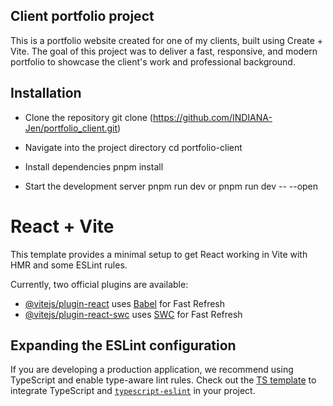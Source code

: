 ## Client portfolio project 

This is a portfolio website created for one of my clients, built using Create + Vite. The goal of this project was to deliver a fast, responsive, and modern portfolio to showcase the client's work and professional background.

## Installation 

- Clone the repository
git clone (https://github.com/INDIANA-Jen/portfolio_client.git)

- Navigate into the project directory
cd portfolio-client

- Install dependencies
pnpm install

- Start the development server
pnpm run dev or pnpm run dev -- --open








# React + Vite

This template provides a minimal setup to get React working in Vite with HMR and some ESLint rules.

Currently, two official plugins are available:

- [@vitejs/plugin-react](https://github.com/vitejs/vite-plugin-react/blob/main/packages/plugin-react/README.md) uses [Babel](https://babeljs.io/) for Fast Refresh
- [@vitejs/plugin-react-swc](https://github.com/vitejs/vite-plugin-react-swc) uses [SWC](https://swc.rs/) for Fast Refresh

## Expanding the ESLint configuration

If you are developing a production application, we recommend using TypeScript and enable type-aware lint rules. Check out the [TS template](https://github.com/vitejs/vite/tree/main/packages/create-vite/template-react-ts) to integrate TypeScript and [`typescript-eslint`](https://typescript-eslint.io) in your project.
